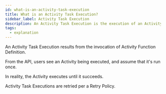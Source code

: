 ```yaml
---
id: what-is-an-activity-task-execution
title: What is an Activity Task Execution?
sidebar_label: Activity Task Execution
description: An Activity Task Execution is the execution of an Activity Type.
tags:
  - explanation
---
```


An Activity Task Execution results from the invocation of Activity Function Definition.

From the API, users see an Activity being executed, and assume that it's run once.

In reality, the Activity executes until it succeeds.

Activity Task Executions are retried per a Retry Policy.
